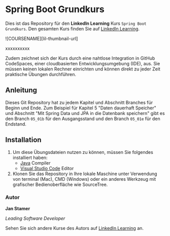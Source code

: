 # Spring Boot Grundkurs

Dies ist das Repository für den **LinkedIn Learning** Kurs `Spring Boot Grundkurs`. Den gesamten Kurs finden Sie auf [LinkedIn Learning][lil-course-url].

![COURSENAME][lil-thumbnail-url] 

xxxxxxxxxx

Zudem zeichnet sich der Kurs durch eine nahtlose Integration in GitHub CodeSpaces, einer cloudbasierten Entwicklungsumgebung (IDE), aus. Sie müssen keinen lokalen Rechner einrichten und können direkt zu jeder Zeit praktische Übungen durchführen.

## Anleitung

Dieses Git Repository hat zu jedem Kapitel und Abschnitt Branches für Beginn und Ende. Zum Beispiel für Kapitel 5 "Daten dauerhaft Speicher" und Abschnitt "Mit Spring Data und JPA in die Datenbank speichern" gibt es den Branch `05_01b` für den Ausgangsstand und den Branch `05_01e` für den Endstand.

## Installation

1. Um diese Übungsdateien nutzen zu können, müssen Sie folgendes installiert haben:
   - [Java](https://www.java.com/de/) Compiler
   - [Visual Studio Code](https://code.visualstudio.com/) Editor
2. Klonen Sie das Repository in Ihre lokale Maschine unter Verwendung von terminal (Mac), CMD (Windows) oder ein anderes Werkzeug mit grafischer Bedienoberfläche wie SourceTree.

### Autor

**Jan Stamer**

_Leading Software Developer_

Sehen Sie sich andere Kurse des Autors auf [LinkedIn Learning](https://www.linkedin.com/learning/instructors/jan-stamer) an.

[0]: # (Replace these placeholder URLs with actual course URLs)
[lil-course-url]: 
[lil-thumbnail-url]: 
